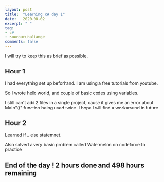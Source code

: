 ```yaml
---
layout: post
title:  "Learning c# day 1"
date:   2020-08-02
excerpt: " "
tag:
- c#
- 500HourChallange
comments: false
---
```


I will try to keep this as brief as possible.

## Hour 1
I had everything set up beforhand. I am using a free tutorials from youtube.

So I wrote hello world, and couple of basic codes using variables.

I still can't add 2 files in a single project, cause it gives me an error about Main"()" function being used twice.
I hope I will find a workaround in future.

## Hour 2
Learned if _ else statemnet. 

Also solved a very basic problem called Watermelon on codeforce to practice

## End of the day ! 2 hours done and 498 hours remaining 